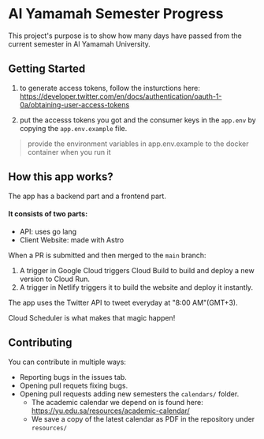 # Al Yamamah Semester Progress

This project's purpose is to show how many days have passed from the current semester in Al Yamamah University.

## Getting Started

1. to generate access tokens, follow the insturctions here: https://developer.twitter.com/en/docs/authentication/oauth-1-0a/obtaining-user-access-tokens

2. put the accesss tokens you got and the consumer keys in the `app.env` by copying the `app.env.example` file.

> provide the environment variables in app.env.example to the docker container when you run it

## How this app works?

The app has a backend part and a frontend part.

#### It consists of two parts:

- API: uses go lang
- Client Website: made with Astro

When a PR is submitted and then merged to the `main` branch:

1. A trigger in Google Cloud triggers Cloud Build to build and deploy a new version to Cloud Run.
2. A trigger in Netlify triggers it to build the website and deploy it instantly.

The app uses the Twitter API to tweet everyday at "8:00 AM"(GMT+3).

Cloud Scheduler is what makes that magic happen!

## Contributing

You can contribute in multiple ways:

- Reporting bugs in the issues tab.
- Opening pull requets fixing bugs.
- Opening pull requests adding new semesters the `calendars/` folder.
  - The academic calendar we depend on is found here: https://yu.edu.sa/resources/academic-calendar/
  - We save a copy of the latest calendar as PDF in the repository under `resources/`
